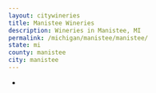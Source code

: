 ```yaml
---
layout: citywineries
title: Manistee Wineries
description: Wineries in Manistee, MI
permalink: /michigan/manistee/manistee/
state: mi
county: manistee
city: manistee
---
```

-
